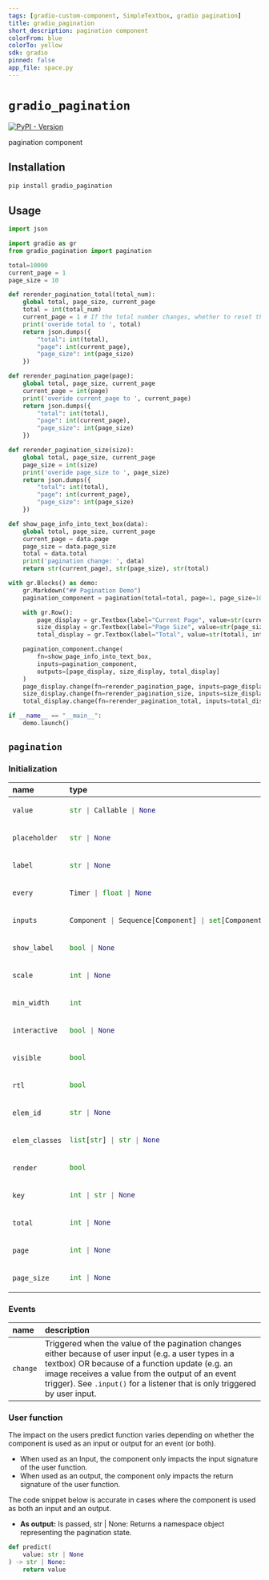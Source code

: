 ```yaml
---
tags: [gradio-custom-component, SimpleTextbox, gradio pagination]
title: gradio_pagination
short_description: pagination component
colorFrom: blue
colorTo: yellow
sdk: gradio
pinned: false
app_file: space.py
---
```


# `gradio_pagination`
<a href="https://pypi.org/project/gradio_pagination/" target="_blank"><img alt="PyPI - Version" src="https://img.shields.io/pypi/v/gradio_pagination"></a>  

pagination component

## Installation

```bash
pip install gradio_pagination
```

## Usage

```python
import json

import gradio as gr
from gradio_pagination import pagination

total=10000
current_page = 1
page_size = 10

def rerender_pagination_total(total_num):
    global total, page_size, current_page
    total = int(total_num)
    current_page = 1 # If the total number changes, whether to reset the current page to 1 depends on your business logic.
    print('overide total to ', total)
    return json.dumps({
        "total": int(total),
        "page": int(current_page),
        "page_size": int(page_size)
    })

def rerender_pagination_page(page):
    global total, page_size, current_page
    current_page = int(page)
    print('overide current_page to ', current_page)
    return json.dumps({
        "total": int(total),
        "page": int(current_page),
        "page_size": int(page_size)
    })

def rerender_pagination_size(size):
    global total, page_size, current_page
    page_size = int(size)
    print('overide page_size to ', page_size)
    return json.dumps({
        "total": int(total),
        "page": int(current_page),
        "page_size": int(page_size)
    })

def show_page_info_into_text_box(data):
    global total, page_size, current_page
    current_page = data.page
    page_size = data.page_size
    total = data.total
    print('pagination change: ', data)
    return str(current_page), str(page_size), str(total)

with gr.Blocks() as demo:
    gr.Markdown("## Pagination Demo")
    pagination_component = pagination(total=total, page=1, page_size=10)

    with gr.Row():
        page_display = gr.Textbox(label="Current Page", value=str(current_page), interactive=True)
        size_display = gr.Textbox(label="Page Size", value=str(page_size), interactive=True)
        total_display = gr.Textbox(label="Total", value=str(total), interactive=True)

    pagination_component.change(
        fn=show_page_info_into_text_box,
        inputs=pagination_component,
        outputs=[page_display, size_display, total_display]
    )
    page_display.change(fn=rerender_pagination_page, inputs=page_display, outputs=pagination_component)
    size_display.change(fn=rerender_pagination_size, inputs=size_display, outputs=pagination_component)
    total_display.change(fn=rerender_pagination_total, inputs=total_display, outputs=pagination_component)

if __name__ == "__main__":
    demo.launch()

```

## `pagination`

### Initialization

<table>
<thead>
<tr>
<th align="left">name</th>
<th align="left" style="width: 25%;">type</th>
<th align="left">default</th>
<th align="left">description</th>
</tr>
</thead>
<tbody>
<tr>
<td align="left"><code>value</code></td>
<td align="left" style="width: 25%;">

```python
str | Callable | None
```

</td>
<td align="left"><code>None</code></td>
<td align="left">None</td>
</tr>

<tr>
<td align="left"><code>placeholder</code></td>
<td align="left" style="width: 25%;">

```python
str | None
```

</td>
<td align="left"><code>None</code></td>
<td align="left">None</td>
</tr>

<tr>
<td align="left"><code>label</code></td>
<td align="left" style="width: 25%;">

```python
str | None
```

</td>
<td align="left"><code>None</code></td>
<td align="left">None</td>
</tr>

<tr>
<td align="left"><code>every</code></td>
<td align="left" style="width: 25%;">

```python
Timer | float | None
```

</td>
<td align="left"><code>None</code></td>
<td align="left">None</td>
</tr>

<tr>
<td align="left"><code>inputs</code></td>
<td align="left" style="width: 25%;">

```python
Component | Sequence[Component] | set[Component] | None
```

</td>
<td align="left"><code>None</code></td>
<td align="left">None</td>
</tr>

<tr>
<td align="left"><code>show_label</code></td>
<td align="left" style="width: 25%;">

```python
bool | None
```

</td>
<td align="left"><code>None</code></td>
<td align="left">None</td>
</tr>

<tr>
<td align="left"><code>scale</code></td>
<td align="left" style="width: 25%;">

```python
int | None
```

</td>
<td align="left"><code>None</code></td>
<td align="left">None</td>
</tr>

<tr>
<td align="left"><code>min_width</code></td>
<td align="left" style="width: 25%;">

```python
int
```

</td>
<td align="left"><code>160</code></td>
<td align="left">None</td>
</tr>

<tr>
<td align="left"><code>interactive</code></td>
<td align="left" style="width: 25%;">

```python
bool | None
```

</td>
<td align="left"><code>None</code></td>
<td align="left">None</td>
</tr>

<tr>
<td align="left"><code>visible</code></td>
<td align="left" style="width: 25%;">

```python
bool
```

</td>
<td align="left"><code>True</code></td>
<td align="left">None</td>
</tr>

<tr>
<td align="left"><code>rtl</code></td>
<td align="left" style="width: 25%;">

```python
bool
```

</td>
<td align="left"><code>False</code></td>
<td align="left">None</td>
</tr>

<tr>
<td align="left"><code>elem_id</code></td>
<td align="left" style="width: 25%;">

```python
str | None
```

</td>
<td align="left"><code>None</code></td>
<td align="left">None</td>
</tr>

<tr>
<td align="left"><code>elem_classes</code></td>
<td align="left" style="width: 25%;">

```python
list[str] | str | None
```

</td>
<td align="left"><code>None</code></td>
<td align="left">None</td>
</tr>

<tr>
<td align="left"><code>render</code></td>
<td align="left" style="width: 25%;">

```python
bool
```

</td>
<td align="left"><code>True</code></td>
<td align="left">None</td>
</tr>

<tr>
<td align="left"><code>key</code></td>
<td align="left" style="width: 25%;">

```python
int | str | None
```

</td>
<td align="left"><code>None</code></td>
<td align="left">None</td>
</tr>

<tr>
<td align="left"><code>total</code></td>
<td align="left" style="width: 25%;">

```python
int | None
```

</td>
<td align="left"><code>0</code></td>
<td align="left">None</td>
</tr>

<tr>
<td align="left"><code>page</code></td>
<td align="left" style="width: 25%;">

```python
int | None
```

</td>
<td align="left"><code>1</code></td>
<td align="left">None</td>
</tr>

<tr>
<td align="left"><code>page_size</code></td>
<td align="left" style="width: 25%;">

```python
int | None
```

</td>
<td align="left"><code>10</code></td>
<td align="left">None</td>
</tr>
</tbody></table>


### Events

| name | description |
|:-----|:------------|
| `change` | Triggered when the value of the pagination changes either because of user input (e.g. a user types in a textbox) OR because of a function update (e.g. an image receives a value from the output of an event trigger). See `.input()` for a listener that is only triggered by user input. |



### User function

The impact on the users predict function varies depending on whether the component is used as an input or output for an event (or both).

- When used as an Input, the component only impacts the input signature of the user function.
- When used as an output, the component only impacts the return signature of the user function.

The code snippet below is accurate in cases where the component is used as both an input and an output.

- **As output:** Is passed, str | None: Returns a namespace object representing the pagination state.


 ```python
 def predict(
     value: str | None
 ) -> str | None:
     return value
 ```
 
